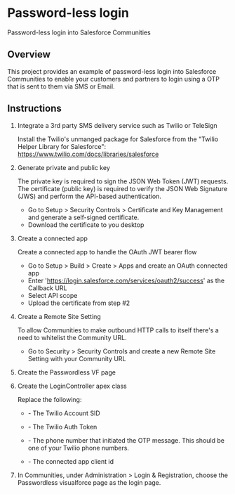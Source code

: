 Password-less login
===================
Password-less login into Salesforce Communities 


Overview
--------
This project provides an example of password-less login into Salesforce Communities to enable your customers and partners to login using a OTP that is sent to them via SMS or Email.





Instructions
------------
1. Integrate a 3rd party SMS delivery service such as Twilio or TeleSign

   Install the Twilio's unmanged package for Salesforce from the "Twilio Helper Library for Salesforce":
   https://www.twilio.com/docs/libraries/salesforce

2. Generate private and public key

   The private key is required to sign the JSON Web Token (JWT) requests.
   The certificate (public key) is required to verify the JSON Web Signature (JWS) and perform the API-based authentication. 
   
    - Go to Setup > Security Controls > Certificate and Key Management and generate a self-signed certificate.
    - Download the certificate to you desktop

3. Create a connected app
 
   Create a connected app to handle the OAuth JWT bearer flow

   - Go to Setup > Build > Create > Apps and create an OAuth connected app
   - Enter 'https://login.salesforce.com/services/oauth2/success' as the Callback URL
   - Select API scope
   - Upload the certificate from step #2

4. Create a Remote Site Setting

   To allow Communities to make outbound HTTP calls to itself there's a need to whitelist the Community URL. 

   - Go to Security > Security Controls and create a new Remote Site Setting with your Community URL

5. Create the Passwordless VF page

6. Create the LoginController apex class 
   
   Replace the following:
   - <YOUR ACCOUNT SID> - The Twilio Account SID
   - <YOUR AUTH TOKEN>  - The Twilio Auth Token 
   - <YOUR Twilio Phone Number> - The phone number that initiated the OTP message. This should be one of your Twilio phone numbers.

   - <CONNECTED APP CLIENT_ID> - The connected app client id 
 
7. In Communities, under Administration > Login & Registration, choose the Passwordless visualforce page as the login page. 

